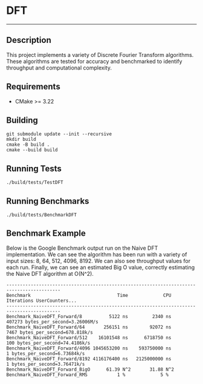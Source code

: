 # DFT

---

## Description
This project implements a variety of Discrete Fourier Transform algorithms.
These algorithms are tested for accuracy and benchmarked to identify throughput and computational complexity.

## Requirements
* CMake >= 3.22

## Building
```commandline
git submodule update --init --recursive
mkdir build
cmake -B build .
cmake --build build
```

## Running Tests
```commandLine
./build/tests/TestDFT
```

## Running Benchmarks
```commandline
./build/tests/BenchmarkDFT
```

## Benchmark Example
Below is the Google Benchmark output run on the Naive DFT implementation.
We can see the algorithm has been run with a variety of input sizes: 8, 64, 512, 4096, 8192.
We can also see throughput values for each run.
Finally, we can see an estimated Big O value, correctly estimating the Naive DFT algorithm at O(N^2).
```commandLine
------------------------------------------------------------------------------------------
Benchmark                                Time             CPU   Iterations UserCounters...
------------------------------------------------------------------------------------------
Benchmark_NaiveDFT_Forward/8          5122 ns         2340 ns       407273 bytes_per_second=3.26006M/s
Benchmark_NaiveDFT_Forward/64       256151 ns        92072 ns         7467 bytes_per_second=678.818k/s
Benchmark_NaiveDFT_Forward/512    16101548 ns      6718750 ns          100 bytes_per_second=74.4186k/s
Benchmark_NaiveDFT_Forward/4096 1045653200 ns    593750000 ns            1 bytes_per_second=6.73684k/s
Benchmark_NaiveDFT_Forward/8192 4116176400 ns   2125000000 ns            1 bytes_per_second=3.76471k/s
Benchmark_NaiveDFT_Forward_BigO      61.39 N^2       31.88 N^2  
Benchmark_NaiveDFT_Forward_RMS           1 %             5 %
```
